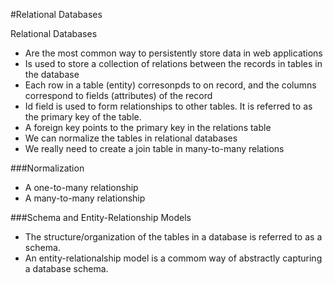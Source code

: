 #Relational Databases

Relational Databases
- Are the most common way to persistently store data in web applications
- Is used to store a collection of relations between the records in tables in the database
- Each row in a table (entity) corresonpds to on record, and the columns correspond to fields (attributes) of the record
- Id field is used to form relationships to other tables. It is referred to as the primary key of the table.
- A foreign key points to the primary key in the relations table
- We can normalize the tables in relational databases
- We really need to create a join table in many-to-many relations


###Normalization
- A one-to-many relationship
- A many-to-many relationship


###Schema and Entity-Relationship Models
- The structure/organization of the tables in a database is referred to as a schema.
- An entity-relationalship model is a commom way of abstractly capturing a database schema.
